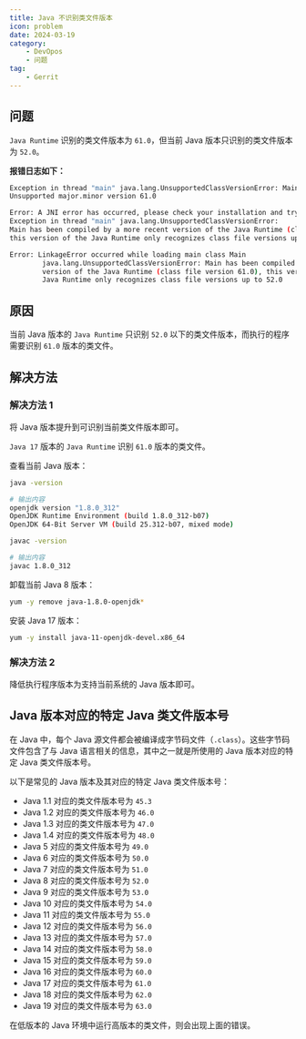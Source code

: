 ```yaml
---
title: Java 不识别类文件版本
icon: problem
date: 2024-03-19
category: 
    - DevOpos
    - 问题
tag:
    - Gerrit
---
```


## 问题

`Java Runtime` 识别的类文件版本为 `61.0`，但当前 Java 版本只识别的类文件版本为 `52.0`。

**报错日志如下：**

```bash
Exception in thread "main" java.lang.UnsupportedClassVersionError: Main : 
Unsupported major.minor version 61.0
```

```bash
Error: A JNI error has occurred, please check your installation and try again
Exception in thread "main" java.lang.UnsupportedClassVersionError: 
Main has been compiled by a more recent version of the Java Runtime (class file version 61.0), 
this version of the Java Runtime only recognizes class file versions up to 52.0
```

```bash
Error: LinkageError occurred while loading main class Main
        java.lang.UnsupportedClassVersionError: Main has been compiled by a more recent 
        version of the Java Runtime (class file version 61.0), this version of the 
        Java Runtime only recognizes class file versions up to 52.0
```

## 原因

当前 Java 版本的 `Java Runtime` 只识别 `52.0` 以下的类文件版本，而执行的程序需要识别 `61.0` 版本的类文件。

## 解决方法

### 解决方法 1

将 Java 版本提升到可识别当前类文件版本即可。

`Java 17` 版本的 `Java Runtime` 识别 `61.0` 版本的类文件。

查看当前 Java 版本：

```bash
java -version

# 输出内容
openjdk version "1.8.0_312"
OpenJDK Runtime Environment (build 1.8.0_312-b07)
OpenJDK 64-Bit Server VM (build 25.312-b07, mixed mode)

javac -version

# 输出内容
javac 1.8.0_312
```

卸载当前 Java 8 版本：

```bash
yum -y remove java-1.8.0-openjdk*
```

安装 Java 17 版本：

```bash
yum -y install java-11-openjdk-devel.x86_64
```

### 解决方法 2

降低执行程序版本为支持当前系统的 Java 版本即可。

## Java 版本对应的特定 Java 类文件版本号

在 Java 中，每个 Java 源文件都会被编译成字节码文件（`.class`）。这些字节码文件包含了与 Java 语言相关的信息，其中之一就是所使用的 Java 版本对应的特定 Java 类文件版本号。

以下是常见的 Java 版本及其对应的特定 Java 类文件版本号：

- Java 1.1 对应的类文件版本号为 `45.3`
- Java 1.2 对应的类文件版本号为 `46.0`
- Java 1.3 对应的类文件版本号为 `47.0`
- Java 1.4 对应的类文件版本号为 `48.0`
- Java 5 对应的类文件版本号为 `49.0`
- Java 6 对应的类文件版本号为 `50.0`
- Java 7 对应的类文件版本号为 `51.0`
- Java 8 对应的类文件版本号为 `52.0`
- Java 9 对应的类文件版本号为 `53.0`
- Java 10 对应的类文件版本号为 `54.0`
- Java 11 对应的类文件版本号为 `55.0`
- Java 12 对应的类文件版本号为 `56.0`
- Java 13 对应的类文件版本号为 `57.0`
- Java 14 对应的类文件版本号为 `58.0`
- Java 15 对应的类文件版本号为 `59.0`
- Java 16 对应的类文件版本号为 `60.0`
- Java 17 对应的类文件版本号为 `61.0`
- Java 18 对应的类文件版本号为 `62.0`
- Java 19 对应的类文件版本号为 `63.0`

在低版本的 Java 环境中运行高版本的类文件，则会出现上面的错误。
